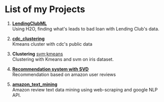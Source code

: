 # List of my Projects

1. [**LendingClubML** ](https://github.com/yusuzech/machine-learning-projects/blob/master/LendingClubML.ipynb)  
  Using H2O, finding what's leads to bad loan with Lending Club's data.

1. [**cdc_clustering**](https://github.com/yusuzech/machine-learning-projects/blob/master/cdc_clustering/homework.md)  
  Kmeans cluster with cdc's public data
  
1. **Clustering** [svm](https://github.com/yusuzech/machine-learning-projects/blob/master/clustering/iris_svm.ipynb);[kmeans](https://github.com/yusuzech/machine-learning-projects/blob/master/clustering/Kmeans%20Cluster%20Iris.ipynb)  
  Clustering with Kmeans and svm on iris dataset.
  
1. [**Recommendation system with SVD**](https://github.com/yusuzech/machine-learning-projects/blob/master/recommendation/Recommendation%20using%20svd.ipynb)  
  Recommendation based on amazon user reviews 
  
1. [**amazon_text_mining**](https://github.com/yusuzech/machine-learning-projects/blob/master/amazon_text_mining/Presentation.pdf)  
  Amazon review text data mining using web-scraping and google NLP API.
